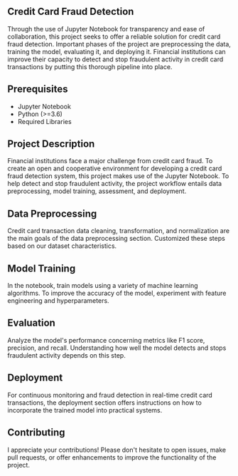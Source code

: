 
## Credit Card Fraud Detection


Through the use of Jupyter Notebook for transparency and ease of collaboration, this project seeks to offer a reliable solution for credit card fraud detection. Important phases of the project are preprocessing the data, training the model, evaluating it, and deploying it. Financial institutions can improve their capacity to detect and stop fraudulent activity in credit card transactions by putting this thorough pipeline into place.


## Prerequisites


- Jupyter Notebook
- Python (>=3.6)
- Required Libraries 


## Project Description

Financial institutions face a major challenge from credit card fraud. To create an open and cooperative environment for developing a credit card fraud detection system, this project makes use of the Jupyter Notebook. To help detect and stop fraudulent activity, the project workflow entails data preprocessing, model training, assessment, and deployment.

## Data Preprocessing

Credit card transaction data cleaning, transformation, and normalization are the main goals of the data preprocessing section. Customized these steps based on our dataset characteristics.

## Model Training

In the notebook, train models using a variety of machine learning algorithms. To improve the accuracy of the model, experiment with feature engineering and hyperparameters.

## Evaluation

Analyze the model's performance concerning metrics like F1 score, precision, and recall. Understanding how well the model detects and stops fraudulent activity depends on this step.

## Deployment

For continuous monitoring and fraud detection in real-time credit card transactions, the deployment section offers instructions on how to incorporate the trained model into practical systems.

## Contributing

I appreciate your contributions! Please don't hesitate to open issues, make pull requests, or offer enhancements to improve the functionality of the project.


